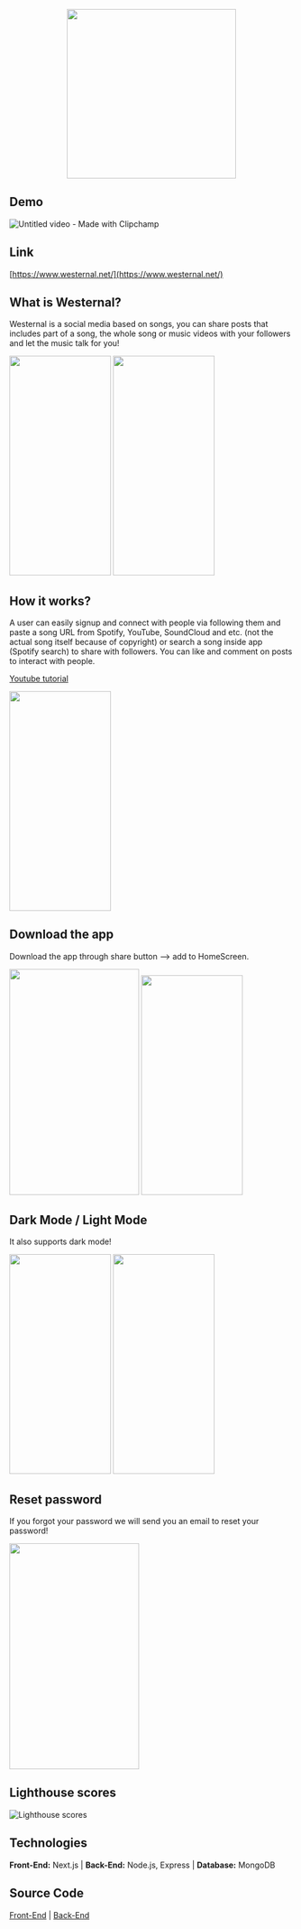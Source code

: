 
<p align="center"> <img src="https://dev-to-uploads.s3.amazonaws.com/uploads/articles/ast2p3i2zthwnz5skluw.png" width=300px height=300px  /> </p>

## Demo
![Untitled video - Made with Clipchamp](https://user-images.githubusercontent.com/79543272/221382756-92b662c6-c74d-4dd9-9601-59fd79430e7a.gif)


## Link
[https://www.westernal.net/](https://www.westernal.net/)

## What is Westernal?
Westernal is a social media based on songs, you can share posts that includes part of a song, the whole song or music videos with your followers and let the music talk for you!


<span><img src="https://dev-to-uploads.s3.amazonaws.com/uploads/articles/dq9mn10t7oaj4z5uepwa.png" width=180px height=388.8px/> </span>
<span> <img src="https://dev-to-uploads.s3.amazonaws.com/uploads/articles/k3pxp3n46g3zn4z4jbhu.png" width=180px height=388.8px/>
</span>

## How it works?
A user can easily signup and connect with people via following them and paste a song URL from Spotify, YouTube, SoundCloud and etc. (not the actual song itself because of copyright) or search a song inside app (Spotify search) to share with followers. You can like and comment on posts to interact with people.


 [Youtube tutorial](https://youtu.be/iNav6lyYUR0)

<span><img src="https://dev-to-uploads.s3.amazonaws.com/uploads/articles/5xxesj4mvc8uqo0zplux.png" width=180px height=388.8px/> </span>

## Download the app
Download the app through share button --> add to HomeScreen.

<span> <img src="https://dev-to-uploads.s3.amazonaws.com/uploads/articles/bky7y3ulqp4vvo0kvmxf.png" width=230px height=400px/>
</span>
<span><img src="https://user-images.githubusercontent.com/79543272/224791652-4cab6aa7-fc4f-49b2-be0a-d833e34bf707.png" width=180px height=388.8px/> </span>

## Dark Mode / Light Mode
It also supports dark mode!


<span> <img src="https://dev-to-uploads.s3.amazonaws.com/uploads/articles/kfe76y9f5jkiarfzap3i.png" width=180px height=388.8px/>
</span>
<span> <img src="https://dev-to-uploads.s3.amazonaws.com/uploads/articles/pgi5eorm3i88ysjv55bc.png" width=180px height=388.8px/>
</span>

## Reset password
If you forgot your password we will send you an email to reset your password!

<img src="https://dev-to-uploads.s3.amazonaws.com/uploads/articles/8ocimwhwi0f8r2svwgr4.png" width=230px height=400px/>

## Lighthouse scores

![Lighthouse scores](https://dev-to-uploads.s3.amazonaws.com/uploads/articles/4jrh8g4y77c7zpzgrfoh.png)

## Technologies
**Front-End:** Next.js |
**Back-End:** Node.js, Express |
**Database:** MongoDB

## Source Code
 [Front-End](https://github.com/westernal/social-media-frontend) |
 [Back-End](https://github.com/westernal/social-media-backend)
